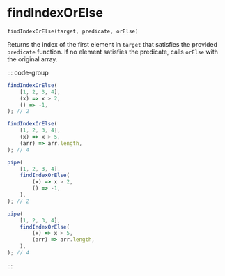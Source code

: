 # findIndexOrElse

`findIndexOrElse(target, predicate, orElse)`

Returns the index of the first element in `target` that satisfies the provided `predicate` function. If no element satisfies the predicate, calls `orElse` with the original array.

::: code-group

```ts [data-first]
findIndexOrElse(
    [1, 2, 3, 4],
    (x) => x > 2,
    () => -1,
); // 2

findIndexOrElse(
    [1, 2, 3, 4],
    (x) => x > 5,
    (arr) => arr.length,
); // 4
```

```ts [data-last]
pipe(
    [1, 2, 3, 4],
    findIndexOrElse(
        (x) => x > 2,
        () => -1,
    ),
); // 2

pipe(
    [1, 2, 3, 4],
    findIndexOrElse(
        (x) => x > 5,
        (arr) => arr.length,
    ),
); // 4
```

:::
